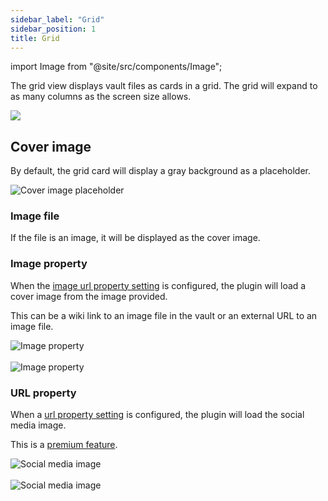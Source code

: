```yaml
---
sidebar_label: "Grid"
sidebar_position: 1
title: Grid
---
```


import Image from "@site/src/components/Image";

The grid view displays vault files as cards in a grid. The grid will expand to as many columns as the screen size allows.

<Image src="views/img/grid-view.png"/>

## Cover image

By default, the grid card will display a gray background as a placeholder.

<Image src="views/img/image-placeholder.png" alt="Cover image placeholder" maxWidth="350px"/>

### Image file

If the file is an image, it will be displayed as the cover image.

### Image property

When the [image url property setting](/docs/settings/#image-url-property) is configured, the plugin will load a cover image from the image provided.

This can be a wiki link to an image file in the vault or an external URL to an image file.

<Image src="views/img/image-property-1.png" alt="Image property" maxWidth="350px"/>

<br/>
<br/>

<Image src="views/img/image-property-2.png" alt="Image property" maxWidth="500px"/>

### URL property

When a [url property setting](/docs/settings/#url-property) is configured, the plugin will load the social media image.

This is a [premium feature](/docs/premium/).

<Image src="views/img/social-media-1.png" alt="Social media image" maxWidth="350px"/>

<br/>
<br/>

<Image src="views/img/social-media-2.png" alt="Social media image" maxWidth="350px"/>
